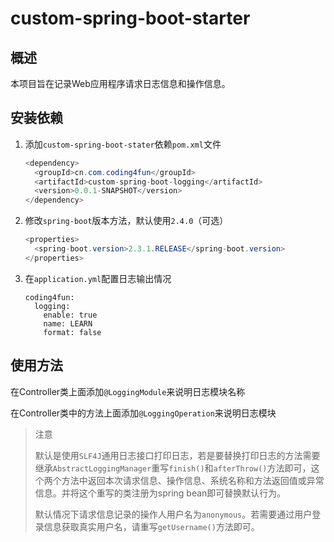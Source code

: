 # custom-spring-boot-starter

## 概述

本项目旨在记录Web应用程序请求日志信息和操作信息。

## 安装依赖

1. 添加`custom-spring-boot-stater`依赖`pom.xml`文件
    ```java
    <dependency>
      <groupId>cn.com.coding4fun</groupId>
      <artifactId>custom-spring-boot-logging</artifactId>
      <version>0.0.1-SNAPSHOT</version>
    </dependency>
    ```
    
2. 修改`spring-boot`版本方法，默认使用`2.4.0`（可选）

   ```java
   <properties>
     <spring-boot.version>2.3.1.RELEASE</spring-boot.version>
   </properties>
   ```
   
3. 在`application.yml`配置日志输出情况

    ```
    coding4fun:
      logging:
        enable: true
        name: LEARN
        format: false
    ```

## 使用方法

在Controller类上面添加`@LoggingModule`来说明日志模块名称

在Controller类中的方法上面添加`@LoggingOperation`来说明日志模块

> 注意
>
> 默认是使用`SLF4J`通用日志接口打印日志，若是要替换打印日志的方法需要继承`AbstractLoggingManager`重写`finish()`和`afterThrow()`方法即可，这个两个方法中返回本次请求信息、操作信息、系统名称和方法返回值或异常信息。并将这个重写的类注册为spring bean即可替换默认行为。
>
> 默认情况下请求信息记录的操作人用户名为`anonymous`。若需要通过用户登录信息获取真实用户名，请重写`getUsername()`方法即可。



